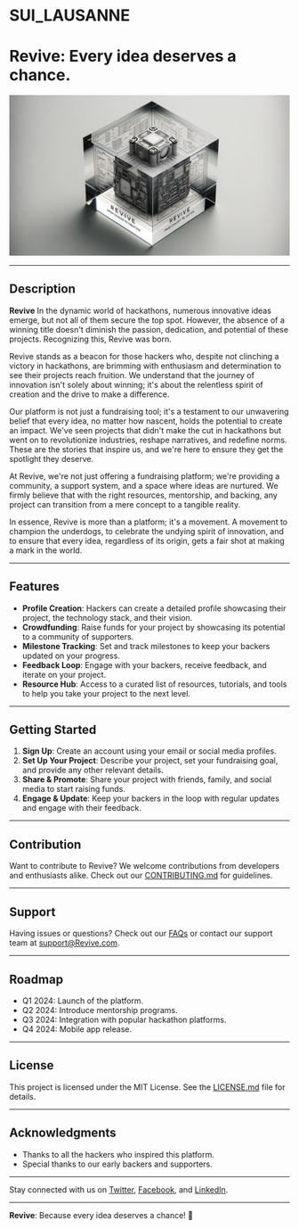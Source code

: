 # SUI_LAUSANNE
 
# Revive: Every idea deserves a chance.

![Revive Logo](./Assets/revive.png)

---

## Description

**Revive** In the dynamic world of hackathons, numerous innovative ideas emerge, but not all of them secure the top spot. However, the absence of a winning title doesn't diminish the passion, dedication, and potential of these projects. Recognizing this, Revive was born.

Revive stands as a beacon for those hackers who, despite not clinching a victory in hackathons, are brimming with enthusiasm and determination to see their projects reach fruition. We understand that the journey of innovation isn't solely about winning; it's about the relentless spirit of creation and the drive to make a difference.

Our platform is not just a fundraising tool; it's a testament to our unwavering belief that every idea, no matter how nascent, holds the potential to create an impact. We've seen projects that didn't make the cut in hackathons but went on to revolutionize industries, reshape narratives, and redefine norms. These are the stories that inspire us, and we're here to ensure they get the spotlight they deserve.

At Revive, we're not just offering a fundraising platform; we're providing a community, a support system, and a space where ideas are nurtured. We firmly believe that with the right resources, mentorship, and backing, any project can transition from a mere concept to a tangible reality.

In essence, Revive is more than a platform; it's a movement. A movement to champion the underdogs, to celebrate the undying spirit of innovation, and to ensure that every idea, regardless of its origin, gets a fair shot at making a mark in the world.

---

## Features

- **Profile Creation**: Hackers can create a detailed profile showcasing their project, the technology stack, and their vision.
- **Crowdfunding**: Raise funds for your project by showcasing its potential to a community of supporters.
- **Milestone Tracking**: Set and track milestones to keep your backers updated on your progress.
- **Feedback Loop**: Engage with your backers, receive feedback, and iterate on your project.
- **Resource Hub**: Access to a curated list of resources, tutorials, and tools to help you take your project to the next level.

---

## Getting Started

1. **Sign Up**: Create an account using your email or social media profiles.
2. **Set Up Your Project**: Describe your project, set your fundraising goal, and provide any other relevant details.
3. **Share & Promote**: Share your project with friends, family, and social media to start raising funds.
4. **Engage & Update**: Keep your backers in the loop with regular updates and engage with their feedback.

---

## Contribution

Want to contribute to Revive? We welcome contributions from developers and enthusiasts alike. Check out our [CONTRIBUTING.md](path_to_contributing.md) for guidelines.

---

## Support

Having issues or questions? Check out our [FAQs](path_to_faqs.md) or contact our support team at [support@Revive.com](mailto:support@Revive.com).

---

## Roadmap

- Q1 2024: Launch of the platform.
- Q2 2024: Introduce mentorship programs.
- Q3 2024: Integration with popular hackathon platforms.
- Q4 2024: Mobile app release.

---

## License

This project is licensed under the MIT License. See the [LICENSE.md](path_to_license.md) file for details.

---

## Acknowledgments

- Thanks to all the hackers who inspired this platform.
- Special thanks to our early backers and supporters.

---

Stay connected with us on [Twitter](twitter_link), [Facebook](facebook_link), and [LinkedIn](linkedin_link).

---

**Revive**: Because every idea deserves a chance! 🚀